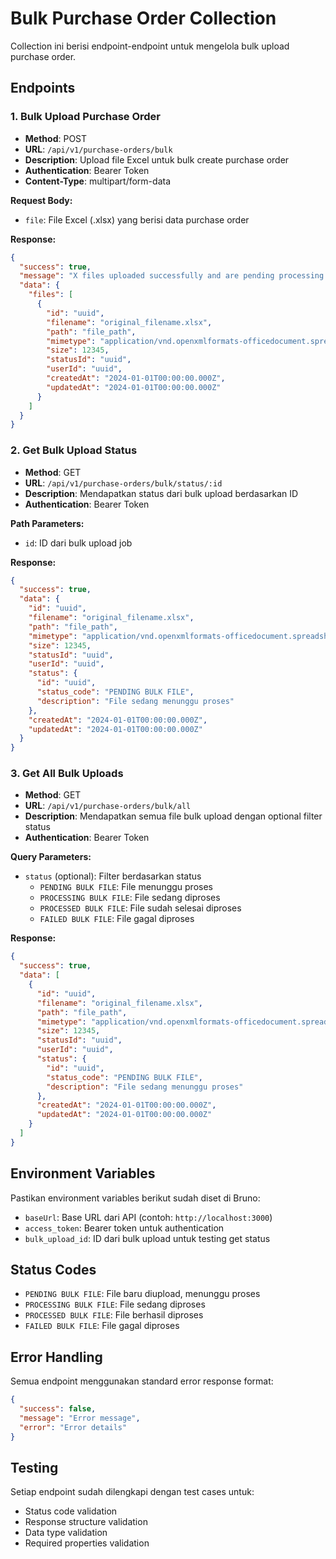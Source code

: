 # Bulk Purchase Order Collection

Collection ini berisi endpoint-endpoint untuk mengelola bulk upload purchase order.

## Endpoints

### 1. Bulk Upload Purchase Order
- **Method**: POST
- **URL**: `/api/v1/purchase-orders/bulk`
- **Description**: Upload file Excel untuk bulk create purchase order
- **Authentication**: Bearer Token
- **Content-Type**: multipart/form-data

**Request Body:**
- `file`: File Excel (.xlsx) yang berisi data purchase order

**Response:**
```json
{
  "success": true,
  "message": "X files uploaded successfully and are pending processing.",
  "data": {
    "files": [
      {
        "id": "uuid",
        "filename": "original_filename.xlsx",
        "path": "file_path",
        "mimetype": "application/vnd.openxmlformats-officedocument.spreadsheetml.sheet",
        "size": 12345,
        "statusId": "uuid",
        "userId": "uuid",
        "createdAt": "2024-01-01T00:00:00.000Z",
        "updatedAt": "2024-01-01T00:00:00.000Z"
      }
    ]
  }
}
```

### 2. Get Bulk Upload Status
- **Method**: GET
- **URL**: `/api/v1/purchase-orders/bulk/status/:id`
- **Description**: Mendapatkan status dari bulk upload berdasarkan ID
- **Authentication**: Bearer Token

**Path Parameters:**
- `id`: ID dari bulk upload job

**Response:**
```json
{
  "success": true,
  "data": {
    "id": "uuid",
    "filename": "original_filename.xlsx",
    "path": "file_path",
    "mimetype": "application/vnd.openxmlformats-officedocument.spreadsheetml.sheet",
    "size": 12345,
    "statusId": "uuid",
    "userId": "uuid",
    "status": {
      "id": "uuid",
      "status_code": "PENDING BULK FILE",
      "description": "File sedang menunggu proses"
    },
    "createdAt": "2024-01-01T00:00:00.000Z",
    "updatedAt": "2024-01-01T00:00:00.000Z"
  }
}
```

### 3. Get All Bulk Uploads
- **Method**: GET
- **URL**: `/api/v1/purchase-orders/bulk/all`
- **Description**: Mendapatkan semua file bulk upload dengan optional filter status
- **Authentication**: Bearer Token

**Query Parameters:**
- `status` (optional): Filter berdasarkan status
  - `PENDING BULK FILE`: File menunggu proses
  - `PROCESSING BULK FILE`: File sedang diproses
  - `PROCESSED BULK FILE`: File sudah selesai diproses
  - `FAILED BULK FILE`: File gagal diproses

**Response:**
```json
{
  "success": true,
  "data": [
    {
      "id": "uuid",
      "filename": "original_filename.xlsx",
      "path": "file_path",
      "mimetype": "application/vnd.openxmlformats-officedocument.spreadsheetml.sheet",
      "size": 12345,
      "statusId": "uuid",
      "userId": "uuid",
      "status": {
        "id": "uuid",
        "status_code": "PENDING BULK FILE",
        "description": "File sedang menunggu proses"
      },
      "createdAt": "2024-01-01T00:00:00.000Z",
      "updatedAt": "2024-01-01T00:00:00.000Z"
    }
  ]
}
```

## Environment Variables

Pastikan environment variables berikut sudah diset di Bruno:
- `baseUrl`: Base URL dari API (contoh: `http://localhost:3000`)
- `access_token`: Bearer token untuk authentication
- `bulk_upload_id`: ID dari bulk upload untuk testing get status

## Status Codes

- `PENDING BULK FILE`: File baru diupload, menunggu proses
- `PROCESSING BULK FILE`: File sedang diproses
- `PROCESSED BULK FILE`: File berhasil diproses
- `FAILED BULK FILE`: File gagal diproses

## Error Handling

Semua endpoint menggunakan standard error response format:
```json
{
  "success": false,
  "message": "Error message",
  "error": "Error details"
}
```

## Testing

Setiap endpoint sudah dilengkapi dengan test cases untuk:
- Status code validation
- Response structure validation
- Data type validation
- Required properties validation
